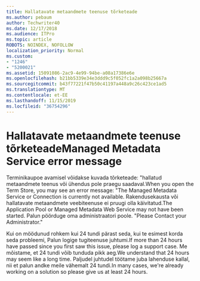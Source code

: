 ```yaml
---
title: Hallatavate metaandmete teenuse tõrketeade
ms.author: pebaum
author: Techwriter40
ms.date: 12/17/2018
ms.audience: ITPro
ms.topic: article
ROBOTS: NOINDEX, NOFOLLOW
localization_priority: Normal
ms.custom:
- "1246"
- "5200021"
ms.assetid: 15091086-2ac9-4e99-94be-a08a17386e6e
ms.openlocfilehash: b21bb5339e34e3ddd9c5f052fc1a2a098b25667a
ms.sourcegitcommit: b43f77221f47b50c41197a448a9c26c423ce1ad5
ms.translationtype: MT
ms.contentlocale: et-EE
ms.lasthandoff: 11/15/2019
ms.locfileid: "36754296"
---
```

# <a name="managed-metadata-service-error-message"></a><span data-ttu-id="5bb72-102">Hallatavate metaandmete teenuse tõrketeade</span><span class="sxs-lookup"><span data-stu-id="5bb72-102">Managed Metadata Service error message</span></span>

<span data-ttu-id="5bb72-103">Terminikaupoe avamisel võidakse kuvada tõrketeade: "hallatud metaandmete teenus või ühendus pole praegu saadaval.</span><span class="sxs-lookup"><span data-stu-id="5bb72-103">When you open the Term Store, you may see an error message: "The Managed Metadata Service or Connection is currently not available.</span></span> <span data-ttu-id="5bb72-104">Rakendusekausta või hallatavate metaandmete veebiteenuse ei pruugi olla käivitatud.</span><span class="sxs-lookup"><span data-stu-id="5bb72-104">The Application Pool or Managed Metadata Web Service may not have been started.</span></span> <span data-ttu-id="5bb72-105">Palun pöörduge oma administraatori poole. "</span><span class="sxs-lookup"><span data-stu-id="5bb72-105">Please Contact your Administrator."</span></span>
  
<span data-ttu-id="5bb72-106">Kui on möödunud rohkem kui 24 tundi pärast seda, kui te esimest korda seda probleemi, Palun logige tugiteenuse juhtumi.</span><span class="sxs-lookup"><span data-stu-id="5bb72-106">If more than 24 hours have passed since you first saw this issue, please log a support case.</span></span> <span data-ttu-id="5bb72-107">Me mõistame, et 24 tundi võib tunduda pikk aeg.</span><span class="sxs-lookup"><span data-stu-id="5bb72-107">We understand that 24 hours may seem like a long time.</span></span> <span data-ttu-id="5bb72-108">Paljudel juhtudel töötame juba lahenduse kallal, nii et palun andke meile vähemalt 24 tundi.</span><span class="sxs-lookup"><span data-stu-id="5bb72-108">In many cases, we're already working on a solution so please give us at least 24 hours.</span></span>
  